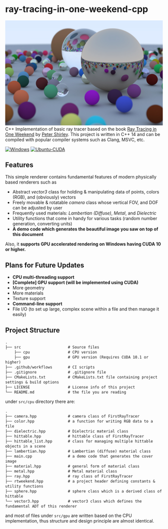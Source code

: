 ray-tracing-in-one-weekend-cpp
=============

![cover_image](./media/img-1.21-book1-final.jpg)
C++ Implementation of basic ray tracer based on the book [Ray Tracing in One Weekend](https://raytracing.github.io/books/RayTracingInOneWeekend.html, "Ray Tracing in One Weekend") by [Peter Shirley](https://github.com/petershirley/home, "Github profile of Peter Shirley"). This project is written in C++ 14 and can be compiled with popular compiler systems such as Clang, MSVC, etc.

[![Windows](https://github.com/DveloperY0115/ray-tracing-in-one-weekend-cpp/actions/workflows/windows.yml/badge.svg)](https://github.com/DveloperY0115/ray-tracing-in-one-weekend-cpp/actions/workflows/windows.yml)
[![Ubuntu-CUDA](https://github.com/DveloperY0115/ray-tracing-in-one-weekend-cpp/actions/workflows/ubuntu-cuda.yml/badge.svg)](https://github.com/DveloperY0115/ray-tracing-in-one-weekend-cpp/actions/workflows/ubuntu-cuda.yml)

Features
-------------

This simple renderer contains fundamental features of modern physically based renderers such as
- Abstract *vector3* class for holding  & manipulating data of points, colors (RGB), and (obviously) vectors
- Freely movable & rotatable *camera* class whose vertical FOV, and DOF can be adjusted by user
- Frequently used materials: *Lambertian (Diffuse)*, *Metal*, and *Dielectric*
- Utility functions that come in handy for various tasks (random number generation, converting units)
- **A demo code which generates the beautiful image you saw on top of this document**

Also, it **supports GPU accelerated rendering on Windows having CUDA 10 or higher.**

Plans for Future Updates
-------------
- **CPU multi-threading support**
- **[Complete] GPU support (will be implemented using CUDA)**
- More geometry
- More materials
- Texture support
- **Command-line support**
- File I/O (to set up large, complex scene within a file and then manage it easily)

Project Structure 
-------------
```
.
├── src                     # Source files
    ├── cpu                 # CPU version
    ├── gpu                 # GPU version (Requires CUDA 10.1 or higher)
├── .github/workflows       # CI scripts                 
├── .gitignore              # .gitignore file
├── CMakeLists.txt          # CMakeLists.txt file containing project settings & build options                   
├── LICENSE                 # License info of this project
└── README.md               # the file you are reading
```

under `src/cpu` directory there are:
```
.
├── camera.hpp              # camera class of FirstRayTracer
├── color.hpp               # a function for writing RGB data to a file
├── dielectric.hpp          # Dielectric material class
├── hittable.hpp            # hittable class of FirstRayTracer
├── hittable_list.hpp       # class for managing multiple hittable objects in a scene
├── lambertian.hpp          # Lambertian (diffuse) material class
├── main.cpp                # a demo code that generates the cover image
├── material.hpp            # general form of material class
├── metal.hpp               # Metal material class
├── ray.hpp                 # ray class of FirstRayTracer
├── rtweekend.hpp           # a project header defining constants & utility functions
├── sphere.hpp              # sphere class which is a derived class of hittable
└── vector3.hpp             # vector3 class which defines the fundamental ADT of this renderer
```

and most of files under `src/gpu` are written based on the CPU implementation, thus structure and design principle are almost identical.
